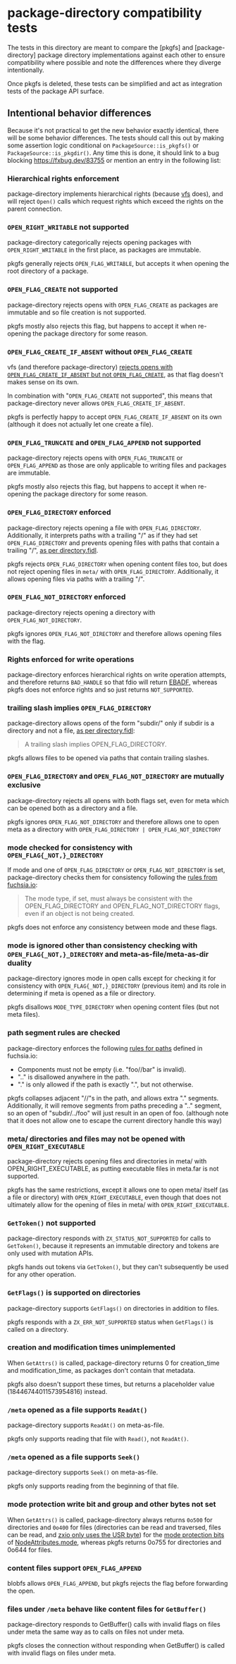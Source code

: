 # package-directory compatibility tests

The tests in this directory are meant to compare the [pkgfs] and
[package-directory] package directory implementations against each other to
ensure compatibility where possible and note the differences where they diverge
intentionally.

[old]: https://cs.opensource.google/fuchsia/fuchsia/+/main:src/sys/pkg/bin/pkgfs/pkgfs/
[new]: https://cs.opensource.google/fuchsia/fuchsia/+/main:src/sys/pkg/lib/package-directory/

Once pkgfs is deleted, these tests can be simplified and act as integration
tests of the package API surface.

## Intentional behavior differences

Because it's not practical to get the new behavior exactly identical, there will
be some behavior differences. The tests should call this out by making some
assertion logic conditional on `PackageSource::is_pkgfs()` or
`PackageSource::is_pkgdir()`. Any time this is done, it should link to a bug
blocking https://fxbug.dev/83755 or mention an entry in the following list:

### Hierarchical rights enforcement

package-directory implements hierarchical rights (because [vfs] does), and will
reject `Open()` calls which request rights which exceed the rights on the parent
connection.

[vfs]: https://cs.opensource.google/fuchsia/fuchsia/+/main:src/lib/storage/vfs/rust/

### `OPEN_RIGHT_WRITABLE` not supported

package-directory categorically rejects opening packages with
`OPEN_RIGHT_WRITABLE` in the first place, as packages are immutable.

pkgfs generally rejects `OPEN_FLAG_WRITABLE`, but accepts it when opening the
root directory of a package.

### `OPEN_FLAG_CREATE` not supported

package-directory rejects opens with `OPEN_FLAG_CREATE` as packages are
immutable and so file creation is not supported.

pkgfs mostly also rejects this flag, but happens to accept it when re-opening
the package directory for some reason.

### `OPEN_FLAG_CREATE_IF_ABSENT` without `OPEN_FLAG_CREATE`

vfs (and therefore package-directory)
[rejects opens with `OPEN_FLAG_CREATE_IF_ABSENT` but not `OPEN_FLAG_CREATE`], as
that flag doesn't makes sense on its own.

In combination with "`OPEN_FLAG_CREATE` not supported", this means that
package-directory never allows `OPEN_FLAG_CREATE_IF_ABSENT`.

pkgfs is perfectly happy to accept `OPEN_FLAG_CREATE_IF_ABSENT` on its own
(although it does not actually let one create a file).

[rejects opens with `OPEN_FLAG_CREATE_IF_ABSENT` but not `OPEN_FLAG_CREATE`]: https://cs.opensource.google/fuchsia/fuchsia/+/main:src/lib/storage/vfs/rust/src/directory/common.rs;l=111-114;drc=84109901831eb08168fe3d2c3f9bcdc1844fd564

### `OPEN_FLAG_TRUNCATE` and `OPEN_FLAG_APPEND` not supported

package-directory rejects opens with `OPEN_FLAG_TRUNCATE` or `OPEN_FLAG_APPEND`
as those are only applicable to writing files and packages are immutable.

pkgfs mostly also rejects this flag, but happens to accept it when re-opening
the package directory for some reason.

### `OPEN_FLAG_DIRECTORY` enforced

package-directory rejects opening a file with `OPEN_FLAG_DIRECTORY`.
Additionally, it interprets paths with a trailing "/" as if they had set
`OPEN_FLAG_DIRECTORY` and prevents opening files with paths that contain a
trailing "/", [as per directory.fidl][trailing slash rule].

pkgfs rejects `OPEN_FLAG_DIRECTORY` when opening content files too, but does not
reject opening files in `meta/` with `OPEN_FLAG_DIRECTORY`. Additionally, it
allows opening files via paths with a trailing "/".

### `OPEN_FLAG_NOT_DIRECTORY` enforced

package-directory rejects opening a directory with `OPEN_FLAG_NOT_DIRECTORY`.

pkgfs ignores `OPEN_FLAG_NOT_DIRECTORY` and therefore allows opening files with
the flag.

### Rights enforced for write operations

package-directory enforces hierarchical rights on write operation attempts, and
therefore returns `BAD_HANDLE` so that fdio will return [EBADF], whereas pkgfs
does not enforce rights and so just returns `NOT_SUPPORTED`.

[EBADF]: https://cs.opensource.google/fuchsia/fuchsia/+/main:sdk/lib/fdio/fdio_unistd.cc;l=99-100;drc=83f4c24fe96daa2c5535329415bd32c0ca9d90dd

### trailing slash implies `OPEN_FLAG_DIRECTORY`

package-directory allows opens of the form "subdir/" only if subdir is a
directory and not a file, [as per directory.fidl][trailing slash rule]:

> A trailing slash implies OPEN_FLAG_DIRECTORY.

pkgfs allows files to be opened via paths that contain trailing slashes.

[trailing slash rule]: https://cs.opensource.google/fuchsia/fuchsia/+/main:sdk/fidl/fuchsia.io/directory.fidl;l=190;drc=db4fbde2ad6f3872fe72dd5561265b88c0e0a7df

### `OPEN_FLAG_DIRECTORY` and `OPEN_FLAG_NOT_DIRECTORY` are mutually exclusive

package-directory rejects all opens with both flags set, even for meta which can
be opened both as a directory and a file.

pkgfs ignores `OPEN_FLAG_NOT_DIRECTORY` and therefore allows one to open meta as
a directory with `OPEN_FLAG_DIRECTORY | OPEN_FLAG_NOT_DIRECTORY`

### mode checked for consistency with `OPEN_FLAG{_NOT,}_DIRECTORY`

If mode and one of `OPEN_FLAG_DIRECTORY` or `OPEN_FLAG_NOT_DIRECTORY` is set,
package-directory checks them for consistency following the
[rules from fuchsia.io]:

> The mode type, if set, must always be consistent with the OPEN_FLAG_DIRECTORY
> and OPEN_FLAG_NOT_DIRECTORY flags, even if an object is not being created.

[rules from fuchsia.io]: https://fuchsia.googlesource.com/fuchsia/+/HEAD/sdk/fidl/fuchsia.io/

pkgfs does not enforce any consistency between mode and these flags.

### mode is ignored other than consistency checking with `OPEN_FLAG{_NOT,}_DIRECTORY` and meta-as-file/meta-as-dir duality

package-directory ignores mode in open calls except for checking it for
consistency with `OPEN_FLAG{_NOT,}_DIRECTORY` (previous item) and its role in
determining if meta is opened as a file or directory.

pkgfs disallows `MODE_TYPE_DIRECTORY` when opening content files (but not meta
files).

### path segment rules are checked

package-directory enforces the following [rules for paths] defined in
fuchsia.io:

*   Components must not be empty (i.e. "foo//bar" is invalid).
*   ".." is disallowed anywhere in the path.
*   "." is only allowed if the path is exactly ".", but not otherwise.

[rules for paths]: https://fuchsia.googlesource.com/fuchsia/+/HEAD/sdk/fidl/fuchsia.io/

pkgfs collapses adjacent "//"s in the path, and allows extra "." segments.
Additionally, it will remove segments from paths preceding a ".." segment, so an
open of "subdir/../foo" will just result in an open of foo. (although note that
it does not allow one to escape the current directory handle this way)

### meta/ directories and files may not be opened with `OPEN_RIGHT_EXECUTABLE`

package-directory rejects opening files and directories in meta/ with
OPEN_RIGHT_EXECUTABLE, as putting executable files in meta.far is not supported.

pkgfs has the same restrictions, except it allows one to open meta/ itself (as a
file or directory) with `OPEN_RIGHT_EXECUTABLE`, even though that does not
ultimately allow for the opening of files in meta/ with `OPEN_RIGHT_EXECUTABLE`.

### `GetToken()` not supported

package-directory responds with `ZX_STATUS_NOT_SUPPORTED` for calls to
`GetToken()`, because it represents an immutable directory and tokens are only
used with mutation APIs.

pkgfs hands out tokens via `GetToken()`, but they can't subsequently be used for
any other operation.

### `GetFlags()` is supported on directories

package-directory supports `GetFlags()` on directories in addition to files.

pkgfs responds with a `ZX_ERR_NOT_SUPPORTED` status when `GetFlags()` is
called on a directory.

### creation and modification times unimplemented

When `GetAttrs()` is called, package-directory returns 0 for creation_time and
modification_time, as packages don't contain that metadata.

pkgfs also doesn't support these times, but returns a placeholder value
(18446744011573954816) instead.

### `/meta` opened as a file supports `ReadAt()`

package-directory supports `ReadAt()` on meta-as-file.

pkgfs only supports reading that file with `Read()`, not `ReadAt()`.

### `/meta` opened as a file supports `Seek()`

package-directory supports `Seek()` on meta-as-file.

pkgfs only supports reading from the beginning of that file.

### mode protection write bit and group and other bytes not set

When `GetAttrs()` is called, package-directory always returns `0o500` for directories
and `0o400` for files (directories can be read and traversed, files can be read, and [zxio only
uses the USR byte](https://cs.opensource.google/fuchsia/fuchsia/+/main:sdk/lib/zxio/remote.cc;l=339;drc=e3ffcb20a4605ae4299ce5888fce6becabe2f8a9)) for the
[mode protection bits](https://cs.opensource.google/fuchsia/fuchsia/+/main:sdk/fidl/fuchsia.io/directory.fidl;l=97;drc=1cc9164ebb39d1c4b070e23f3808216403fcb526)
of
[NodeAttributes.mode](https://cs.opensource.google/fuchsia/fuchsia/+/main:sdk/fidl/fuchsia.io/node.fidl;l=91;drc=7fab2b7a07b1ab6c3d190cdf07daed196e3f4168),
whereas pkgfs returns 0o755 for directories and 0o644 for files.

### content files support `OPEN_FLAG_APPEND`

blobfs allows `OPEN_FLAG_APPEND`, but pkgfs rejects the flag before forwarding
the open.

### files under `/meta` behave like content files for `GetBuffer()`

package-directory responds to GetBuffer() calls with invalid flags on files
under meta the same way as to calls on files not under meta.

pkgfs closes the connection without responding when GetBuffer() is called with
invalid flags on files under meta.